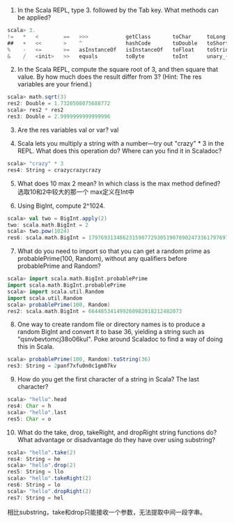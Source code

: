 1. In the Scala REPL, type 3. followed by the Tab key. What methods can be applied?
``` scala
scala> 3.
!=   *   <        ==   >>>            getClass       toChar     toLong     unary_-
##   +   <<       >    ^              hashCode       toDouble   toShort    unary_~
%    -   <=       >=   asInstanceOf   isInstanceOf   toFloat    toString   |
&    /   <init>   >>   equals         toByte         toInt      unary_+
```

2. In the Scala REPL, compute the square root of 3, and then square that value. By how much does the result differ from 3? (Hint: The res variables are your friend.)
``` scala
scala> math.sqrt(3)
res2: Double = 1.7320508075688772
scala> res2 * res2
res3: Double = 2.9999999999999996
```

3. Are the res variables val or var?
val

4. Scala lets you multiply a string with a number—try out "crazy" * 3 in the REPL. What does this operation do? Where can you find it in Scaladoc?
``` scala
scala> "crazy" * 3
res4: String = crazycrazycrazy
```

5. What does 10 max 2 mean? In which class is the max method defined?
选取10和2中较大的那一个
max定义在Int中

6. Using BigInt, compute 2^1024.
``` scala
scala> val two = BigInt.apply(2)
two: scala.math.BigInt = 2
scala> two.pow(1024)
res6: scala.math.BigInt = 179769313486231590772930519078902473361797697894230657273430081157732675805500963132708477322407536021120113879871393357658789768814416622492847430639474124377767893424865485276302219601246094119453082952085005768838150682342462881473913110540827237163350510684586298239947245938479716304835356329624224137216
```

7. What do you need to import so that you can get a random prime as probablePrime(100, Random), without any qualifiers before probablePrime and Random?
``` scala
scala> import scala.math.BigInt.probablePrime
import scala.math.BigInt.probablePrime
scala> import scala.util.Random
import scala.util.Random
scala> probablePrime(100, Random)
res2: scala.math.BigInt = 664485341499260982018212482073
```

8. One way to create random file or directory names is to produce a random BigInt and convert it to base 36, yielding a string such as "qsnvbevtomcj38o06kul". Poke around Scaladoc to find a way of doing this in Scala.
``` scala
scala> probablePrime(100, Random).toString(36)
res3: String = 2panf7xfu0n0c1gm07kv
```

9. How do you get the first character of a string in Scala? The last character?
``` scala
scala> "hello".head
res4: Char = h
scala> "hello".last
res5: Char = o
```

10. What do the take, drop, takeRight, and dropRight string functions do? What advantage or disadvantage do they have over using substring?
``` scala
scala> "hello".take(2)
res4: String = he
scala> "hello".drop(2)
res5: String = llo
scala> "hello".takeRight(2)
res6: String = lo
scala> "hello".dropRight(2)
res7: String = hel
```
相比substring，take和drop只能接收一个参数，无法提取中间一段字串。